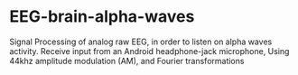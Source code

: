 # EEG-brain-alpha-waves
Signal Processing of analog raw EEG, in order to listen on alpha waves activity. Receive input from an Android headphone-jack microphone, Using 44khz amplitude modulation (AM), and Fourier transformations
